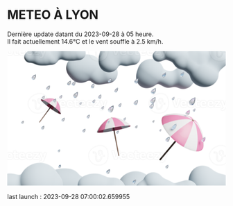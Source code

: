 # METEO À LYON

Dernière update datant du 2023-09-28 à 05 heure.  
Il fait actuellement 14.6°C et le vent souffle à 2.5 km/h.      

![](./.github/rain.png)

last launch : 2023-09-28 07:00:02.659955
